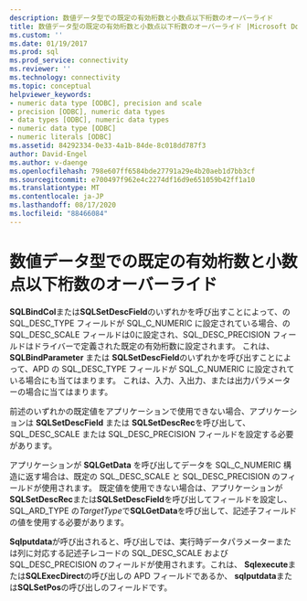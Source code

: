 ```yaml
---
description: 数値データ型での既定の有効桁数と小数点以下桁数のオーバーライド
title: 数値データ型の既定の有効桁数と小数点以下桁数のオーバーライド |Microsoft Docs
ms.custom: ''
ms.date: 01/19/2017
ms.prod: sql
ms.prod_service: connectivity
ms.reviewer: ''
ms.technology: connectivity
ms.topic: conceptual
helpviewer_keywords:
- numeric data type [ODBC], precision and scale
- precision [ODBC], numeric data types
- data types [ODBC], numeric data types
- numeric data type [ODBC]
- numeric literals [ODBC]
ms.assetid: 84292334-0e33-4a1b-84de-8c018dd787f3
author: David-Engel
ms.author: v-daenge
ms.openlocfilehash: 798e607ff6584bde27791a29e4b20aeb1d7bb3cf
ms.sourcegitcommit: e700497f962e4c2274df16d9e651059b42ff1a10
ms.translationtype: MT
ms.contentlocale: ja-JP
ms.lasthandoff: 08/17/2020
ms.locfileid: "88466084"
---
```

# <a name="overriding-default-precision-and-scale-for-numeric-data-types"></a>数値データ型での既定の有効桁数と小数点以下桁数のオーバーライド
**SQLBindCol**または**SQLSetDescField**のいずれかを呼び出すことによって、の SQL_DESC_TYPE フィールドが SQL_C_NUMERIC に設定されている場合、の SQL_DESC_SCALE フィールドは0に設定され、SQL_DESC_PRECISION フィールドはドライバーで定義された既定の有効桁数に設定されます。 これは、 **SQLBindParameter** または **SQLSetDescField**のいずれかを呼び出すことによって、APD の SQL_DESC_TYPE フィールドが SQL_C_NUMERIC に設定されている場合にも当てはまります。 これは、入力、入出力、または出力パラメーターの場合に当てはまります。  
  
 前述のいずれかの既定値をアプリケーションで使用できない場合、アプリケーションは **SQLSetDescField** または **SQLSetDescRec**を呼び出して、SQL_DESC_SCALE または SQL_DESC_PRECISION フィールドを設定する必要があります。  
  
 アプリケーションが **SQLGetData** を呼び出してデータを SQL_C_NUMERIC 構造に返す場合は、既定の SQL_DESC_SCALE と SQL_DESC_PRECISION のフィールドが使用されます。 既定値を使用できない場合は、アプリケーションが**SQLSetDescRec**または**SQLSetDescField**を呼び出してフィールドを設定し、SQL_ARD_TYPE の*TargetType*で**SQLGetData**を呼び出して、記述子フィールドの値を使用する必要があります。  
  
 **Sqlputdata**が呼び出されると、呼び出しでは、実行時データパラメーターまたは列に対応する記述子レコードの SQL_DESC_SCALE および SQL_DESC_PRECISION のフィールドが使用されます。これは、 **Sqlexecute**または**SQLExecDirect**の呼び出しの APD フィールドであるか、 **sqlputdata**または**SQLSetPos**の呼び出しのフィールドです。
